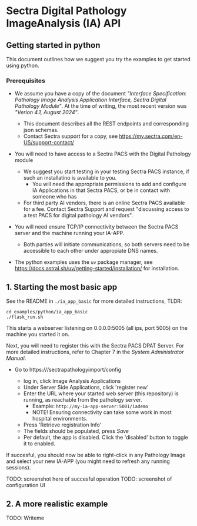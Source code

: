 # Sectra Digital Pathology ImageAnalysis (IA) API

## Getting started in python

This document outlines how we suggest you try the examples to get started using python.

### Prerequisites

- We assume you have a copy of the document *"Interface Specification: Pathology Image Analysis Application Interface, Sectra Digital Pathology Module"*. At the time of writing, the most recent version was *"Verion 4.1, August 2024"*.
  - This document describes all the REST endpoints and corresponding json schemas.
  - Contact Sectra support for a copy, see https://my.sectra.com/en-US/support-contact/

- You will need to have access to a Sectra PACS with the Digital Pathology module
  - We suggest you start testing in your testing Sectra PACS instance, if such an installatino is available to you.
    - You will need the appropriate permissions to add and configure IA Applications in that Sectra PACS, or be in contact with someone who has
  - For third party AI vendors, there is an online Sectra PACS available for a fee. Contact Sectra Support and request "discussing access to a test PACS for digital pathology AI vendors".

- You will need ensure TCP/IP connectivity between the Sectra PACS server and the machine running your IA-APP.
  - Both parties will initiate communications, so both servers need to be accessible to each other under appropiate DNS names.

- The python examples uses the `uv` package manager, see https://docs.astral.sh/uv/getting-started/installation/ for installation.

## 1. Starting the most basic app

See the README in `./ia_app_basic` for more detailed instructions, TLDR:

```
cd examples/python/ia_app_basic
./flask_run.sh
```

This starts a webserver listening on 0.0.0.0:5005 (all ips, port 5005) on the machine you started it on.

Next, you will need to register this with the Sectra PACS DPAT Server. For more detailed instructions, refer to Chapter 7 in the *System Administrator Manual*.

- Go to https://<pathologyserver>/sectrapathologyimport/config
  - log in, click Image Analysis Applications
  - Under Server Side Applications, click 'register new'
  - Enter the URL where your started web server (this repository) is running, as reachable from the pathology server.
    - Example: `http://my-ia-app-server:5001/iademo`
    - NOTE! Ensuring connectivity can take some work in most hospital environments.
  - Press 'Retrieve registration Info'
  - The fields should be populated, press *Save*
  - Per default, the app is disabled. Click the 'disabled' button to toggle it to enabled.

If succesful, you should now be able to right-click in any Pathology Image and select your new IA-APP (you might need to refresh any running sessions).

TODO: screenshot here of succesful operation
TODO: screenshot of configuration UI

## 2. A more realistic example

TODO: Writeme


